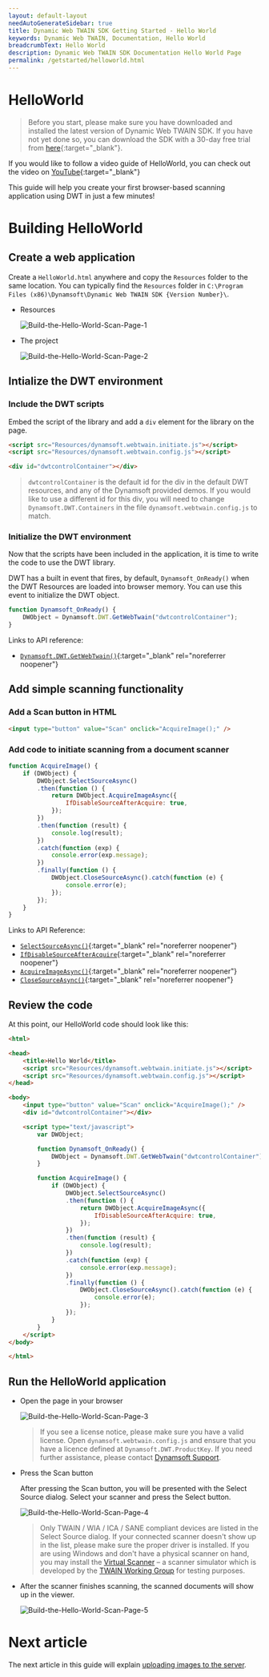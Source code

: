 ```yaml
---
layout: default-layout
needAutoGenerateSidebar: true
title: Dynamic Web TWAIN SDK Getting Started - Hello World
keywords: Dynamic Web TWAIN, Documentation, Hello World
breadcrumbText: Hello World
description: Dynamic Web TWAIN SDK Documentation Hello World Page
permalink: /getstarted/helloworld.html
---
```


# HelloWorld

> Before you start, please make sure you have downloaded and installed the latest version of Dynamic Web TWAIN SDK. If you have not yet done so, you can download the SDK with a 30-day free trial from [here](https://www.dynamsoft.com/Downloads/WebTWAIN_Download.aspx){:target="_blank"}.

If you would like to follow a video guide of HelloWorld, you can check out the video on [YouTube](https://www.youtube.com/watch?v=qShti9aVfLU){:target="_blank"}

This guide will help you create your first browser-based scanning application using DWT in just a few minutes! 

# Building HelloWorld

## Create a web application

Create a `HelloWorld.html` anywhere and copy the `Resources` folder to the same location. You can typically find the `Resources` folder in `C:\Program Files (x86)\Dynamsoft\Dynamic Web TWAIN SDK {Version Number}\`.

* Resources

  ![Build-the-Hello-World-Scan-Page-1]({{site.assets}}imgs/Build-the-Hello-World-Scan-Page-1.png)  <!-- TODO: Update screenshot to remove Explorer path -->


* The project

  ![Build-the-Hello-World-Scan-Page-2]({{site.assets}}imgs/Build-the-Hello-World-Scan-Page-2.png)


## Intialize the DWT environment

### Include the DWT scripts

Embed the script of the library and add a `div` element for the library on the page.

```html
<script src="Resources/dynamsoft.webtwain.initiate.js"></script>
<script src="Resources/dynamsoft.webtwain.config.js"></script>
```

```html
<div id="dwtcontrolContainer"></div>
```

> `dwtcontrolContainer` is the default id for the div in the default DWT resources, and any of the Dynamsoft provided demos. If you would like to use a different id for this div, you will need to change `Dynamsoft.DWT.Containers` in the file `dynamsoft.webtwain.config.js` to match.

### Initialize the DWT environment

Now that the scripts have been included in the application, it is time to write the code to use the DWT library.

DWT has a built in event that fires, by default, `Dynamsoft_OnReady()` when the DWT Resources are loaded into browser memory. You can use this event to initialize the DWT object.

<!-- DWT has a built in event `OnWebTwainReady` that fires and, by default, triggers `Dynamsoft_OnReady()` when the DWT Resources are loaded into browser memory. You can use this event to initialize the DWT object. -->

```js
function Dynamsoft_OnReady() {
    DWObject = Dynamsoft.DWT.GetWebTwain("dwtcontrolContainer");
}
```

Links to API reference:

- [`Dynamsoft.DWT.GetWebTwain()`]({{site.info}}api/Dynamsoft_WebTwainEnv.html#getwebtwain){:target="_blank" rel="noreferrer noopener"}
<!-- - [`OnWebTwainReady`]({{site.info}}api/Dynamsoft_WebTwainEnv.html#onwebtwainready){:target="_blank" rel="noreferrer noopener"} -->

<!-- **What is Dynamsoft_OnReady?**

DWT's default behaviour is to initalizae the DWT environment as soon as the application has loaded the DWT scripts. Once the scripts have been completely loaded, `OnWebTwainReady` is automatically fired and will look for `Dynamsoft_OnReady()`. For more information please see the API description for the [`OnWebTwainReady`]({{site.info}}api/Dynamsoft_WebTwainEnv.html#onwebtwainready){:target="_blank" rel="noreferrer noopener"}. -->

## Add simple scanning functionality

### Add a Scan button in HTML

```html
<input type="button" value="Scan" onclick="AcquireImage();" />
```

### Add code to initiate scanning from a document scanner


```js
function AcquireImage() {
    if (DWObject) {
        DWObject.SelectSourceAsync()
        .then(function () {
            return DWObject.AcquireImageAsync({
                IfDisableSourceAfterAcquire: true,
            });
        })
        .then(function (result) {
            console.log(result);
        })
        .catch(function (exp) {
            console.error(exp.message);
        })
        .finally(function () {
            DWObject.CloseSourceAsync().catch(function (e) {
                console.error(e);
            });
        });
    }
}
```
    
Links to API Reference:

- [`SelectSourceAsync()`]({{site.info}}api/WebTwain_Acquire.html#selectsourceasync){:target="_blank" rel="noreferrer noopener"}
- [`IfDisableSourceAfterAcquire`]({{site.info}}api/WebTwain_Acquire.html#ifdisablesourceafteracquire){:target="_blank" rel="noreferrer noopener"}
- [`AcquireImageAsync()`]({{site.info}}api/WebTwain_Acquire.html#acquireimageasync){:target="_blank" rel="noreferrer noopener"}
- [`CloseSourceAsync()`]({{site.info}}api/WebTwain_Acquire.html#closesourceasync){:target="_blank" rel="noreferrer noopener"}

## Review the code

At this point, our HelloWorld code should look like this:

```html
<html>

<head>
    <title>Hello World</title>
    <script src="Resources/dynamsoft.webtwain.initiate.js"></script>
    <script src="Resources/dynamsoft.webtwain.config.js"></script>
</head>

<body>
    <input type="button" value="Scan" onclick="AcquireImage();" />
    <div id="dwtcontrolContainer"></div>

    <script type="text/javascript">
        var DWObject;

        function Dynamsoft_OnReady() {
            DWObject = Dynamsoft.DWT.GetWebTwain("dwtcontrolContainer");
        }

        function AcquireImage() {
            if (DWObject) {
                DWObject.SelectSourceAsync()
                .then(function () {
                    return DWObject.AcquireImageAsync({
                        IfDisableSourceAfterAcquire: true,
                    });
                })
                .then(function (result) {
                    console.log(result);
                })
                .catch(function (exp) {
                    console.error(exp.message);
                })
                .finally(function () {
                    DWObject.CloseSourceAsync().catch(function (e) {
                        console.error(e);
                    });
                });
            }
        }
    </script>
</body>

</html>
```

## Run the HelloWorld application

* Open the page in your browser

  ![Build-the-Hello-World-Scan-Page-3]({{site.assets}}imgs/Build-the-Hello-World-Scan-Page-3.png)

  > If you see a license notice, please make sure you have a valid license. Open `dynamsoft.webtwain.config.js` and ensure  that you have a licence defined at `Dynamsoft.DWT.ProductKey`. If you need further assistance, please contact [Dynamsoft Support]({{site.about}}getsupport.html).

* Press the Scan button

  After pressing the Scan button, you will be presented with the Select Source dialog. Select your scanner and press the Select button.

  ![Build-the-Hello-World-Scan-Page-4]({{site.assets}}imgs/Build-the-Hello-World-Scan-Page-4.png)

  > Only TWAIN / WIA / ICA / SANE compliant devices are listed in the Select Source dialog. If your connected scanner doesn't show up in the list, please make sure the proper driver is installed. If you are using Windows and don't have a physical scanner on hand, you may install the [Virtual Scanner](https://www.dynamsoft.com/web-twain/docs/faq/download-virtual-scanner-for-testing.html) – a scanner simulator which is developed by the [TWAIN Working Group](https://www.twain.org/) for testing purposes.

<!-- * Scanner UI -->

* After the scanner finishes scanning, the scanned documents will show up in the viewer.

  ![Build-the-Hello-World-Scan-Page-5]({{site.assets}}imgs/Build-the-Hello-World-Scan-Page-5.png)

<!-- # Further information

<!-- TODO
<< Insert links to further readings >> -->

# Next article

The next article in this guide will explain [uploading images to the server]({{site.getstarted}}uploading.html).